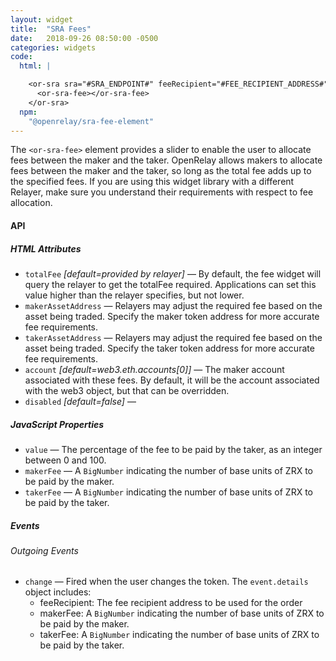 ```yaml
---
layout: widget
title:  "SRA Fees"
date:   2018-09-26 08:50:00 -0500
categories: widgets
code:
  html: |

    <or-sra sra="#SRA_ENDPOINT#" feeRecipient="#FEE_RECIPIENT_ADDRESS#">
      <or-sra-fee></or-sra-fee>
    </or-sra>
  npm:
    "@openrelay/sra-fee-element"
---
```



The `<or-sra-fee>` element provides a slider to enable the user to allocate
fees between the maker and the taker. OpenRelay allows makers to allocate fees
between the maker and the taker, so long as the total fee adds up to the
specified fees. If you are using this widget library with a different Relayer,
make sure you understand their requirements with respect to fee allocation.

#### API

##### HTML Attributes


* `totalFee` *[default=provided by relayer]* &mdash; By default, the fee widget will query the relayer to get the totalFee required. Applications can set this value higher than the relayer specifies, but not lower.
* `makerAssetAddress` &mdash; Relayers may adjust the required fee based on the asset being traded. Specify the maker token address for more accurate fee requirements.
* `takerAssetAddress` &mdash; Relayers may adjust the required fee based on the asset being traded. Specify the taker token address for more accurate fee requirements.
* `account` *[default=web3.eth.accounts[0]]* &mdash; The maker account associated with these fees. By default, it will be the account associated with the web3 object, but that can be overridden.
* `disabled` *[default=false]* &mdash;


##### JavaScript Properties

* `value` &mdash; The percentage of the fee to be paid by the taker, as an
  integer between 0 and 100.
* `makerFee` &mdash; A `BigNumber` indicating the number of base units of ZRX to be paid by the maker.
* `takerFee` &mdash; A `BigNumber` indicating the number of base units of ZRX to be paid by the taker.

##### Events

###### Outgoing Events

* `change` &mdash; Fired when the user changes the token. The `event.details` object includes:
  * feeRecipient: The fee recipient address to be used for the order
  * makerFee: A `BigNumber` indicating the number of base units of ZRX to be paid by the maker.
  * takerFee: A `BigNumber` indicating the number of base units of ZRX to be paid by the taker.
